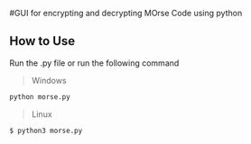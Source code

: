 #GUI for encrypting and decrypting MOrse Code using python

## How to Use

Run the .py file or run the following command

> Windows

```bash
python morse.py
```

> Linux

```shell
$ python3 morse.py
```